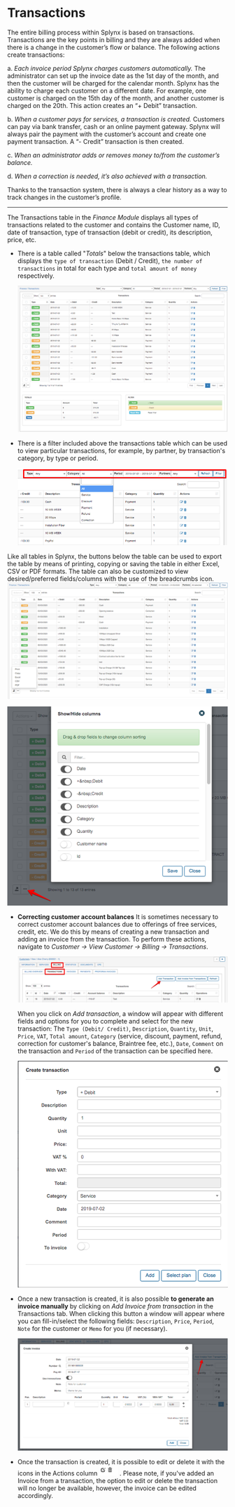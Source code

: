 Transactions
============

The entire billing process within Splynx is based on transactions. Transactions are the key points in billing and they are always added when there is a change in the customer’s flow or balance. The following actions create transactions:

a. _Each invoice period Splynx charges customers automatically._ The administrator can set up the invoice date as the 1st day of the month, and then the customer will be charged for the calendar month.
Splynx has the ability to charge each customer on a different date. For example, one customer is charged on the 15th day of the month, and another customer is charged on the 20th. This action creates an “+ Debit” transaction.

b. _When a customer pays for services, a transaction is created._ Customers can pay via bank transfer, cash or an online payment gateway. Splynx will always pair the payment with the customer’s account and create one payment transaction. A “- Credit” transaction is then created.

c. _When an administrator adds or removes money to/from the customer’s balance._

d. _When a correction is needed, it’s also achieved with a transaction._

Thanks to the transaction system, there is always a clear history as a way to track changes in the customer’s profile.

---

The Transactions table in the _Finance Module_ displays all types of transactions related to the customer and contains the Customer name, ID, date of transaction, type of transaction (debit or credit), its description, price, etc.

* There is a table called "_Totals_" below the transactions table, which displays the `type of transaction` (Debit / Credit), `the number of transactions` in total for each type and `total amount of money` respectively.

  ![Transactions](./transactions.png)

* There is a filter included above the transactions table which can be used to view particular transactions, for example, by partner, by transaction's category, by type or period.

  ![Filters](./filters.png)


Like all tables in Splynx, the buttons below the table can be used to export the table by means of printing, copying or saving the table in either Excel, CSV or PDF formats. The table can also be customized to view desired/preferred fields/columns with the use of the breadcrumbs icon.
  ![Buttons](export.png)

  ![Columns](./columns.png)

* **Correcting customer account balances** It is sometimes necessary to correct customer account balances due to offerings of free services, credit, etc. We do this by means of creating a new transaction and adding an invoice from the transaction. To perform these actions, navigate to _Customer → View Customer → Billing → Transactions_.

  ![Add transaction](./add_transaction.png)

  When you click on _Add transaction_, a window will appear with different fields and options for you to complete and select for the new transaction: The `Type (Debit/ Credit)`, `Description`, `Quantity`, `Unit`, `Price`, `VAT`, `Total amount`, `Category` (service, discount, payment, refund, correction for customer's balance, Braintree fee, etc.), `Date`, `Comment` on the transaction and `Period` of the transaction can be specified here.

  ![Add transaction form](./create_transaction_form.png)

* Once a new transaction is created, it is also possible **to generate an invoice manually** by clicking on _Add Invoice from transaction_ in the Transactions tab. When clicking this button a window will appear where you can fill-in/select the following fields: `Description`, `Price`, `Period`, `Note` for the customer or `Memo` for you (if necessary).

  ![Create invoice](./create_invoice.png)

* Once the transaction is created, it is possible to edit or delete it with the icons in the Actions column <icon class="image-icon">![Buttons](./small_buttons.png)</icon> . Please note, if you've added an Invoice from a transaction, the option to edit or delete the transaction will no longer be available, however, the invoice can be edited accordingly.  
